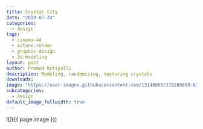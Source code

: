 ```yaml
---
title: Crystal City
date: "2019-07-24"
categories:
  - design
tags:
  - cinema-4d
  - octane-render
  - graphic-design
  - 3d-modeling
layout: post
author: Pramod Kotipalli
description: Modeling, randomizing, texturing crystals
downloads:
image: "https://user-images.githubusercontent.com/13140065/178388899-618824b9-b588-4141-acd1-d29b2237cddc.png"
subcategories:
  - design
default_image_fullwidth: true
---
```


![]({{ page.image }})
